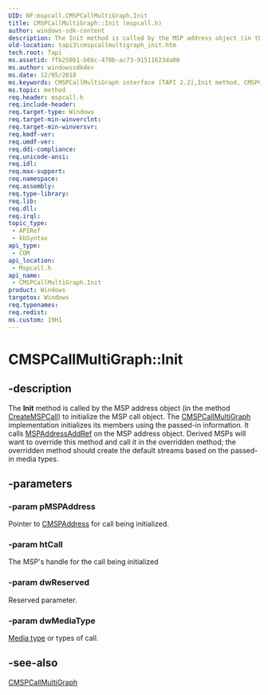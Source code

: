 ```yaml
---
UID: NF:mspcall.CMSPCallMultiGraph.Init
title: CMSPCallMultiGraph::Init (mspcall.h)
author: windows-sdk-content
description: The Init method is called by the MSP address object (in the method CreateMSPCall) to initialize the MSP call object.
old-location: tapi3\cmspcallmultigraph_init.htm
tech.root: Tapi
ms.assetid: ffb250b1-b66c-470b-ac73-91511623da00
ms.author: windowssdkdev
ms.date: 12/05/2018
ms.keywords: CMSPCallMultiGraph interface [TAPI 2.2],Init method, CMSPCallMultiGraph.Init, CMSPCallMultiGraph::Init, Init, Init method [TAPI 2.2], Init method [TAPI 2.2],CMSPCallMultiGraph interface, _tapi3_cmspcallmultigraph_init, mspcall/CMSPCallMultiGraph::Init, tapi3.cmspcallmultigraph_init
ms.topic: method
req.header: mspcall.h
req.include-header: 
req.target-type: Windows
req.target-min-winverclnt: 
req.target-min-winversvr: 
req.kmdf-ver: 
req.umdf-ver: 
req.ddi-compliance: 
req.unicode-ansi: 
req.idl: 
req.max-support: 
req.namespace: 
req.assembly: 
req.type-library: 
req.lib: 
req.dll: 
req.irql: 
topic_type:
 - APIRef
 - kbSyntax
api_type:
 - COM
api_location:
 - Mspcall.h
api_name:
 - CMSPCallMultiGraph.Init
product: Windows
targetos: Windows
req.typenames: 
req.redist: 
ms.custom: 19H1
---
```


# CMSPCallMultiGraph::Init


## -description


The 
<b>Init</b> method is called by the MSP address object (in the method 
<a href="https://docs.microsoft.com/windows/desktop/api/msp/nf-msp-itmspaddress-createmspcall">CreateMSPCall</a>) to initialize the MSP call object. The 
<a href="https://docs.microsoft.com/windows/desktop/api/mspcall/nl-mspcall-cmspcallmultigraph">CMSPCallMultiGraph</a> implementation initializes its members using the passed-in information. It calls 
<a href="https://docs.microsoft.com/windows/desktop/api/mspaddr/nf-mspaddr-cmspaddress-mspaddressaddref">MSPAddressAddRef</a> on the MSP address object. Derived MSPs will want to override this method and call it in the overridden method; the overridden method should create the default streams based on the passed-in media types.


## -parameters




### -param pMSPAddress

Pointer to 
<a href="https://docs.microsoft.com/windows/desktop/api/mspaddr/nl-mspaddr-cmspaddress">CMSPAddress</a> for call being initialized.


### -param htCall

The MSP's handle for the call being initialized


### -param dwReserved

Reserved parameter.


### -param dwMediaType


<a href="https://docs.microsoft.com/windows/desktop/Tapi/tapimediatype--constants">Media type</a> or types of call.


## -see-also




<a href="https://docs.microsoft.com/windows/desktop/api/mspcall/nl-mspcall-cmspcallmultigraph">CMSPCallMultiGraph</a>
 

 

